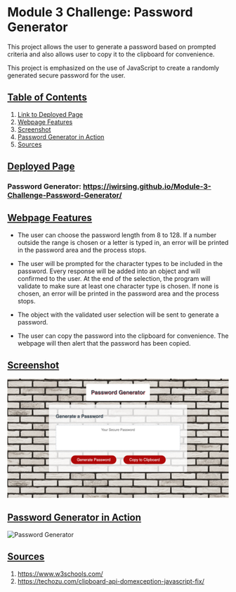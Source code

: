 # Module 3 Challenge: Password Generator
This project allows the user to generate a password based on prompted criteria and also allows user to copy it to the clipboard for convenience.

This project is emphasized on the use of JavaScript to create a randomly generated secure password for the user.

## <u>Table of Contents</u>
1. [Link to Deployed Page](#udeployed-pageu)
2. [Webpage Features](#uwebpage-featuresu)
3. [Screenshot](#uscreenshotu)
4. [Password Generator in Action](#password-generator-in-action)
5. [Sources](#usources-u)


## <u>Deployed Page</u>

### Password Generator: https://iwirsing.github.io/Module-3-Challenge-Password-Generator/

## <u>Webpage Features</u>

- The user can choose the password length from 8 to 128. If a number outside the range is chosen or a letter is typed in, an error will be printed in the password area and the process stops.

- The user will be prompted for the character types to be included in the password. Every response will be added into an object and will confirmed to the user. At the end of the selection, the program will validate to make sure at least one character type is chosen. If none is chosen, an error will be printed in the password area and the process stops.

- The object with the validated user selection will be sent to generate a password.

- The user can copy the password into the clipboard for convenience. The webpage will then alert that the password has been copied.


## <u>Screenshot</u>

![ScreenShot](./assets/password%20generator.png)

## <u> Password Generator in Action </u>

![Password Generator](./assets/PasswordGenerator.gif)

## <u>Sources </u>
1. https://www.w3schools.com/
2. https://techozu.com/clipboard-api-domexception-javascript-fix/
